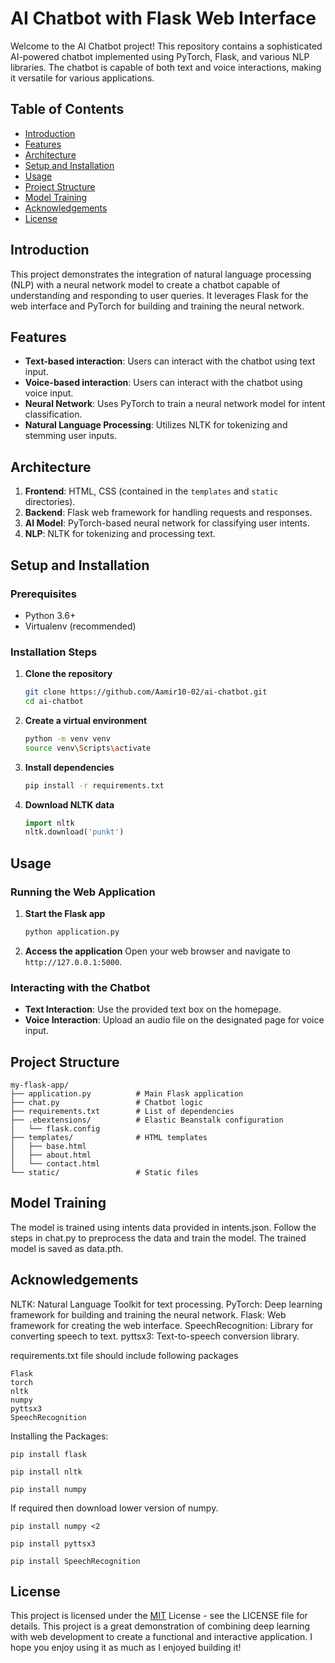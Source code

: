 # AI Chatbot with Flask Web Interface

Welcome to the AI Chatbot project! This repository contains a sophisticated AI-powered chatbot implemented using PyTorch, Flask, and various NLP libraries. The chatbot is capable of both text and voice interactions, making it versatile for various applications.

## Table of Contents

- [Introduction](#introduction)
- [Features](#features)
- [Architecture](#architecture)
- [Setup and Installation](#setup-and-installation)
- [Usage](#usage)
- [Project Structure](#project-structure)
- [Model Training](#model-training)
- [Acknowledgements](#acknowledgements)
- [License](#license)

## Introduction

This project demonstrates the integration of natural language processing (NLP) with a neural network model to create a chatbot capable of understanding and responding to user queries. It leverages Flask for the web interface and PyTorch for building and training the neural network.

## Features

- **Text-based interaction**: Users can interact with the chatbot using text input.
- **Voice-based interaction**: Users can interact with the chatbot using voice input.
- **Neural Network**: Uses PyTorch to train a neural network model for intent classification.
- **Natural Language Processing**: Utilizes NLTK for tokenizing and stemming user inputs.

## Architecture

1. **Frontend**: HTML, CSS (contained in the `templates` and `static` directories).
2. **Backend**: Flask web framework for handling requests and responses.
3. **AI Model**: PyTorch-based neural network for classifying user intents.
4. **NLP**: NLTK for tokenizing and processing text.

## Setup and Installation

### Prerequisites

- Python 3.6+
- Virtualenv (recommended)

### Installation Steps

1. **Clone the repository**
    ```bash
    git clone https://github.com/Aamir10-02/ai-chatbot.git
    cd ai-chatbot
    ```

2. **Create a virtual environment**
    ```bash
    python -m venv venv
    source venv\Scripts\activate 
    ```

3. **Install dependencies**
    ```bash
    pip install -r requirements.txt
    ```

4. **Download NLTK data**
    ```python
    import nltk
    nltk.download('punkt')
    ```

## Usage

### Running the Web Application

1. **Start the Flask app**
    ```bash
    python application.py
    ```

2. **Access the application**
    Open your web browser and navigate to `http://127.0.0.1:5000`.

### Interacting with the Chatbot

- **Text Interaction**: Use the provided text box on the homepage.
- **Voice Interaction**: Upload an audio file on the designated page for voice input.

## Project Structure

```plaintext
my-flask-app/
├── application.py          # Main Flask application
├── chat.py                 # Chatbot logic
├── requirements.txt        # List of dependencies
├── .ebextensions/          # Elastic Beanstalk configuration
│   └── flask.config
├── templates/              # HTML templates
│   ├── base.html
│   ├── about.html
│   └── contact.html
└── static/                 # Static files 
```

## Model Training

The model is trained using intents data provided in intents.json. Follow the steps in chat.py to preprocess the data and train the model. The trained model is saved as data.pth.


## Acknowledgements
NLTK: Natural Language Toolkit for text processing.
PyTorch: Deep learning framework for building and training the neural network.
Flask: Web framework for creating the web interface.
SpeechRecognition: Library for converting speech to text.
pyttsx3: Text-to-speech conversion library.

requirements.txt file should include following packages 

```plaintext
Flask
torch
nltk
numpy
pyttsx3
SpeechRecognition
```
Installing the Packages:


```plaintext
pip install flask
```
```plaintext
pip install nltk
```
```plaintext
pip install numpy
```
If required then download lower version of numpy.
```plaintext
pip install numpy <2
```

```plaintext
pip install pyttsx3
```
```plaintext
pip install SpeechRecognition
```
## License
This project is licensed under the
[MIT](https://github.com/Aamir10-02/AI-Navigational-Bot/blob/main/LICENSE) License - see the LICENSE file for details. 
This project is a great demonstration of combining deep learning with web development to create a functional and interactive application. I hope you enjoy using it as much as I enjoyed building it!

